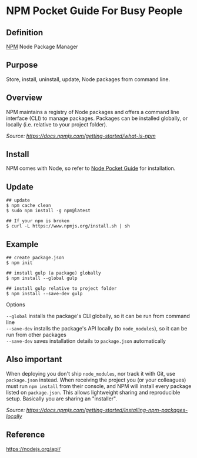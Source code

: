 # NPM Pocket Guide For Busy People

## Definition

[NPM](https://www.npmjs.com/) Node Package Manager

## Purpose

Store, install, uninstall, update, Node packages from command line.

## Overview

NPM maintains a registry of Node packages and offers a command line interface (CLI) to manage packages. Packages can be installed globally, or locally (i.e. relative to your project folder).

*Source: https://docs.npmjs.com/getting-started/what-is-npm*

## Install

NPM comes with Node, so refer to [Node Pocket Guide](https://github.com/heyallan/node-pocket) for installation.

## Update

```shell
## update
$ npm cache clean
$ sudo npm install -g npm@latest

## If your npm is broken
$ curl -L https://www.npmjs.org/install.sh | sh
```

## Example

```shell
## create package.json
$ npm init

## install gulp (a package) globally
$ npm install --global gulp

## install gulp relative to project folder
$ npm install --save-dev gulp
```
Options

`--global` installs the package's CLI globally, so it can be run from command line<br/>
`--save-dev` installs the package's API locally (to `node_modules`), so it can be run from other packages<br/>
`--save-dev` saves installation details to `package.json` automatically<br/>

## Also important

When deploying you don't ship `node_modules`, nor track it with Git, use `package.json` instead. When receiving the project you (or your colleagues) must run `npm install` from their console, and NPM will install every package listed on `package.json`. This allows lightweight sharing and reproducible setup. Basically you are sharing an "installer".

*Source: https://docs.npmjs.com/getting-started/installing-npm-packages-locally*

## Reference
https://nodejs.org/api/
